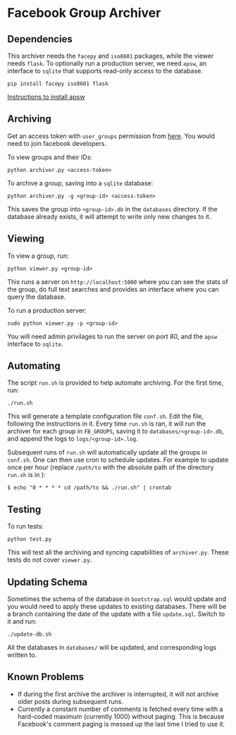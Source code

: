 Facebook Group Archiver
=======================

Dependencies
------------
This archiver needs the `facepy` and `iso8601` packages, while the viewer needs `flask`. To optionally run a production server, we need `apsw`, an interface to `sqlite` that supports read-only access to the database.

```
pip install facepy iso8601 flask
```

[Instructions to install apsw](http://apidoc.apsw.googlecode.com/hg/download.html)

Archiving
----------
Get an access token with `user_groups` permission from [here](https://developers.facebook.com/tools/explorer/). You would need to join facebook developers.


To view groups and their IDs:
```
python archiver.py <access-token>
```

To archive a group, saving into a `sqlite` database:
```
python archiver.py -g <group-id> <access-token>
```

This saves the group into ```<group-id>.db``` in the `databases` directory. If the database already exists, it will attempt to write only new changes to it.

Viewing
-------
To view a group, run:
```
python viewer.py <group-id>
```

This runs a server on `http://localhost:5000` where you can see the stats of the group, do full text searches and provides an interface where you can query the database.

To run a production server:
```
sudo python viewer.py -p <group-id>
```

You will need admin privilages to run the server on port 80, and the `apsw` interface to `sqlite`.

Automating
----------
The script `run.sh` is provided to help automate archiving. For the first time, run:
```
./run.sh
```
This will generate a template configuration file `conf.sh`. Edit the file, following the instructions in it. Every time `run.sh` is ran, it will run the archiver for each group in `FB_GROUPS`, saving it to ```databases/<group-id>.db```, and append the logs to ```logs/<group-id>.log```.

Subsequent runs of `run.sh` will automatically update all the groups in `conf.sh`. One can then use cron to schedule updates. For example to update once per hour (replace `/path/to` with the absolute path of the directory `run.sh` is in ):
```
$ echo "0 * * * * cd /path/to && ./run.sh" | crontab
```


Testing
-------
To run tests:
```
python test.py
```
This will test all the archiving and syncing capabilities of `archiver.py`. These tests do not cover `viewer.py`.

Updating Schema
---------------
Sometimes the schema of the database in `bootstrap.sql` would update and you would need to apply these updates to existing databases. There will be a branch containing the date of the update with a file `update.sql`. Switch to it and run:
```
./update-db.sh
```
All the databases in `databases/` will be updated, and corresponding logs written to.

Known Problems
--------------
* If during the first archive the archiver is interrupted, it will not archive older posts during subsequent runs.
* Currently a constant number of comments is fetched every time with a hard-coded maximum (currently 1000) without paging. This is because Facebook's comment paging is messed up the last time I tried to use it.